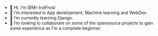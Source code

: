 - 👋 Hi, I’m @Mr-IndFrost
- 👀 I’m interested in App development, Machine learning and WebDev.
- 🌱 I’m currently learning Django.
- 💞️ I’m looking to collaborate on some of the opensource projects to gain some experience as I'm a complete beginner.

<!---
Mr-IndFrost/Mr-IndFrost is a ✨ special ✨ repository because its `README.md` (this file) appears on your GitHub profile.
You can click the Preview link to take a look at your changes.
--->
